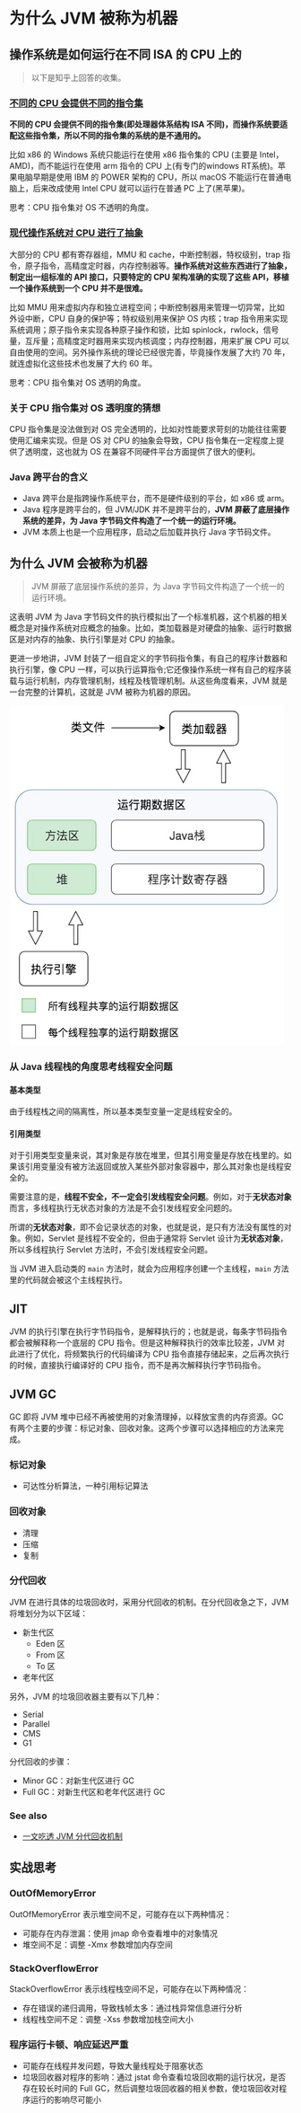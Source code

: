 # 为什么 JVM 被称为机器
## 操作系统是如何运行在不同 ISA 的 CPU 上的

> 以下是知乎上回答的收集。

### [不同的 CPU 会提供不同的指令集](https://www.zhihu.com/question/68068271/answer/261835892)

**不同的 CPU 会提供不同的指令集(即处理器体系结构 ISA 不同)，而操作系统要适配这些指令集，所以不同的指令集的系统的是不通用的。**

比如 x86 的 Windows 系统只能运行在使用 x86 指令集的 CPU (主要是 Intel，AMD)，而不能运行在使用 arm 指令的 CPU 上(有专门的windows RT系统)。苹果电脑早期是使用 IBM 的 POWER 架构的 CPU，所以 macOS 不能运行在普通电脑上，后来改成使用 Intel CPU 就可以运行在普通 PC 上了(黑苹果)。

思考：CPU 指令集对 OS 不透明的角度。

### [现代操作系统对 CPU 进行了抽象](https://www.zhihu.com/question/68068271/answer/260873955)

大部分的 CPU 都有寄存器组，MMU 和 cache，中断控制器，特权级别，trap 指令，原子指令，高精度定时器，内存控制器等。**操作系统对这些东西进行了抽象，制定出一组标准的 API 接口，只要特定的 CPU 架构准确的实现了这些 API，移植一个操作系统到一个 CPU 并不是很难。**

比如 MMU 用来虚拟内存和独立进程空间；中断控制器用来管理一切异常，比如外设中断，CPU 自身的保护等；特权级别用来保护 OS 内核；trap 指令用来实现系统调用；原子指令来实现各种原子操作和锁，比如 spinlock，rwlock，信号量，互斥量；高精度定时器用来实现内核调度；内存控制器，用来扩展 CPU 可以自由使用的空间。另外操作系统的理论已经很完善，毕竟操作发展了大约 70 年，就连虚拟化这些技术也发展了大约 60 年。

思考：CPU 指令集对 OS 透明的角度。

### 关于 CPU 指令集对 OS 透明度的猜想 

CPU 指令集是没法做到对 OS 完全透明的，比如对性能要求苛刻的功能往往需要使用汇编来实现。但是 OS 对 CPU 的抽象会导致，CPU 指令集在一定程度上提供了透明度，这也就为 OS 在兼容不同硬件平台方面提供了很大的便利。

### Java 跨平台的含义

* Java 跨平台是指跨操作系统平台，而不是硬件级别的平台，如 x86 或 arm。
* Java 程序是跨平台的，但 JVM/JDK 并不是跨平台的，**JVM 屏蔽了底层操作系统的差异，为 Java 字节码文件构造了一个统一的运行环境。**
* JVM 本质上也是一个应用程序，启动之后加载并执行 Java 字节码文件。

## 为什么 JVM 会被称为机器

> JVM 屏蔽了底层操作系统的差异，为 Java 字节码文件构造了一个统一的运行环境。

这表明 JVM 为 Java 字节码文件的执行模拟出了一个标准机器，这个机器的相关概念是对操作系统对应概念的抽象。比如，类加载器是对硬盘的抽象、运行时数据区是对内存的抽象、执行引擎是对 CPU 的抽象。

更进一步地讲，JVM 封装了一组自定义的字节码指令集，有自己的程序计数器和执行引擎，像 CPU 一样，可以执行运算指令;它还像操作系统一样有自己的程序装载与运行机制，内存管理机制，线程及栈管理机制。从这些角度看来，JVM 就是一台完整的计算机，这就是 JVM 被称为机器的原因。

![jvm](../images/jvm.png)

### 从 Java 线程栈的角度思考线程安全问题
#### 基本类型

由于线程栈之间的隔离性，所以基本类型变量一定是线程安全的。

#### 引用类型

对于引用类型变量来说，其对象是存放在堆里，但其引用变量是存放在栈里的。如果该引用变量没有被方法返回或放入某些外部对象容器中，那么其对象也是线程安全的。

需要注意的是，**线程不安全，不一定会引发线程安全问题**。例如，对于**无状态对象**而言，多线程执行无状态对象的方法是不会引发线程安全问题的。

所谓的**无状态对象**，即不会记录状态的对象，也就是说，是只有方法没有属性的对象。例如，Servlet 是线程不安全的，但由于通常将 Servlet 设计为**无状态对象**，所以多线程执行 Servlet 方法时，不会引发线程安全问题。

当 JVM 进入启动类的 `main` 方法时，就会为应用程序创建一个主线程，`main` 方法里的代码就会被这个主线程执行。

## JIT

JVM 的执行引擎在执行字节码指令，是解释执行的；也就是说，每条字节码指令都会被解释称一个底层的 CPU 指令。但是这种解释执行的效率比较差，JVM 对此进行了优化，将频繁执行的代码编译为 CPU 指令直接存储起来，之后再次执行的时候，直接执行编译好的 CPU 指令，而不是再次解释执行字节码指令。

## JVM GC

GC 即将 JVM 堆中已经不再被使用的对象清理掉，以释放宝贵的内存资源。GC 有两个主要的步骤：标记对象、回收对象。这两个步骤可以选择相应的方法来完成。

### 标记对象

* 可达性分析算法，一种引用标记算法

### 回收对象

* 清理
* 压缩
* 复制

### 分代回收

JVM 在进行具体的垃圾回收时，采用分代回收的机制。在分代回收急之下，JVM 将堆划分为以下区域：

* 新生代区
  * Eden 区
  * From 区
  * To 区
* 老年代区

另外，JVM 的垃圾回收器主要有以下几种：

* Serial
* Parallel
* CMS
* G1

分代回收的步骤：

* Minor GC：对新生代区进行 GC
* Full GC：对新生代区和老年代区进行 GC

### See also

* [一文吃透 JVM 分代回收机制](https://juejin.im/post/5c89058be51d4519c33fbef3)

## 实战思考
### OutOfMemoryError

OutOfMemoryError 表示堆空间不足，可能存在以下两种情况：

* 可能存在内存泄漏：使用 jmap 命令查看堆中的对象情况
* 堆空间不足：调整 -Xmx 参数增加内存空间

### StackOverflowError

StackOverflowError 表示线程栈空间不足，可能存在以下两种情况：

* 存在错误的递归调用，导致栈帧太多：通过栈异常信息进行分析
* 线程栈空间不足：调整 -Xss 参数增加栈空间大小

### 程序运行卡顿、响应延迟严重

* 可能存在线程并发问题，导致大量线程处于阻塞状态
* 垃圾回收器对程序的影响：通过 jstat 命令查看垃圾回收期的运行状况，是否存在较长时间的 Full GC，然后调整垃圾回收器的相关参数，使垃圾回收对程序运行的影响尽可能小
